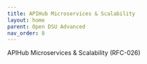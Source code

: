 ```yaml
---
title: APIHub Microservices & Scalability 
layout: home
parent: Open DSU Advanced
nav_order: 8
---
```


APIHub Microservices & Scalability (RFC-026) 
